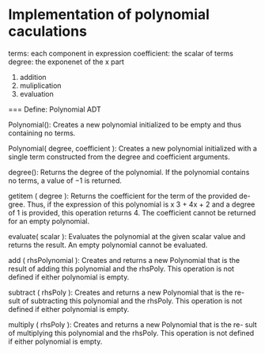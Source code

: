 Implementation of polynomial caculations
===

terms: each component in expression
coefficient: the scalar of terms
degree: the exponenet of the x part

1. addition
2. muliplication
3. evaluation


===
	Define: Polynomial ADT

Polynomial(): Creates a new polynomial initialized to be empty and thus
containing no terms.

Polynomial( degree, coefficient ): Creates a new polynomial initialized
with a single term constructed from the degree and coefficient arguments.

degree(): Returns the degree of the polynomial. If the polynomial contains
no terms, a value of −1 is returned.

getitem ( degree ): Returns the coefficient for the term of the provided de-
gree. Thus, if the expression of this polynomial is x 3 + 4x + 2 and a degree of
1 is provided, this operation returns 4. The coefficient cannot be returned for
an empty polynomial.

evaluate( scalar ): Evaluates the polynomial at the given scalar value and
returns the result. An empty polynomial cannot be evaluated.

add ( rhsPolynomial ): Creates and returns a new Polynomial that is the
result of adding this polynomial and the rhsPoly. This operation is not
defined if either polynomial is empty.

subtract ( rhsPoly ): Creates and returns a new Polynomial that is the re-
sult of subtracting this polynomial and the rhsPoly. This operation is not
defined if either polynomial is empty.

multiply ( rhsPoly ): Creates and returns a new Polynomial that is the re-
sult of multiplying this polynomial and the rhsPoly. This operation is not
defined if either polynomial is empty.
